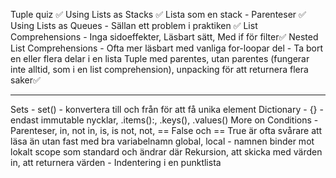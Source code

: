 Tuple quiz ✅
Using Lists as Stacks ✅
Lista som en stack - Parenteser ✅
Using Lists as Queues - Sällan ett problem i praktiken ✅
List Comprehensions - Inga sidoeffekter, Läsbart sätt, Med if för filter✅
Nested List Comprehensions - Ofta mer läsbart med vanliga for-loopar
del - Ta bort en eller flera delar i en lista
Tuple med parentes, utan parentes (fungerar inte alltid, som i en list comprehension), unpacking för att returnera flera saker✅

---

Sets - set() - konvertera till och från för att få unika element
Dictionary - {} - endast immutable nycklar, .items():, .keys(), .values()
More on Conditions - Parenteser, in, not in, is, is not, not, == False och == True är ofta svårare att läsa än utan fast med bra variabelnamn
global, local - namnen binder mot lokalt scope som standard och ändrar där
Rekursion, att skicka med värden in, att returnera värden - Indentering i en punktlista
